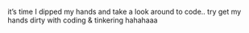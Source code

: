 
it’s time I dipped my hands and take a look around to code..
try get my hands dirty with coding & tinkering hahahaaa

